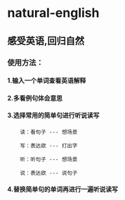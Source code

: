 # natural-english

## 感受英语,回归自然

### 使用方法：

#### 1.输入一个单词查看英语解释

#### 2.多看例句体会意思

#### 3.选择常用的简单句进行听说读写

```
    读：看句子 --- 想场景

    写：表达欲 --- 打出字

    听：听句子 --- 想场景

    说：表达欲 --- 说句子
```

#### 4.替换简单句的单词再进行一遍听说读写